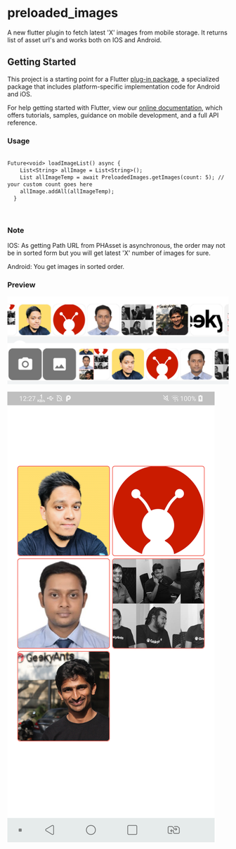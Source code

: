 # preloaded_images

A new flutter plugin to fetch latest 'X' images from mobile storage. It returns list of asset url's and works both on IOS and Android.

## Getting Started

This project is a starting point for a Flutter
[plug-in package](https://flutter.dev/developing-packages/),
a specialized package that includes platform-specific implementation code for
Android and iOS.

For help getting started with Flutter, view our 
[online documentation](https://flutter.dev/docs), which offers tutorials, 
samples, guidance on mobile development, and a full API reference.

### Usage

```

Future<void> loadImageList() async {
    List<String> allImage = List<String>();
    List allImageTemp = await PreloadedImages.getImages(count: 5); // your custom count goes here
    allImage.addAll(allImageTemp);
  }
  
  
```

### Note

  IOS: As getting Path URL from PHAsset is asynchronous, the order may not be in sorted form but you will get latest 'X' number of images for sure.
  
  Android: You get images in sorted order.

### Preview
![grab-landing-page](https://github.com/sur950/preloaded_images/blob/master/image2.png)

![grab-landing-page](https://github.com/sur950/preloaded_images/blob/master/image1.png)

